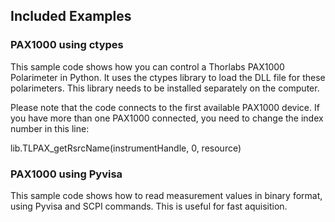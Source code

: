 ## Included Examples

### PAX1000 using ctypes 
This sample code shows how you can control a Thorlabs PAX1000 Polarimeter in Python.
It uses the ctypes library to load the DLL file for these polarimeters. This library needs to be installed separately on the computer.

Please note that the code connects to the first available PAX1000 device. If you have more than one PAX1000 connected, you need to change the index number in this line:

lib.TLPAX_getRsrcName(instrumentHandle, 0, resource)

### PAX1000 using Pyvisa
This sample code shows how to read measurement values in binary format, using Pyvisa and SCPI commands. This is useful for fast aquisition.
